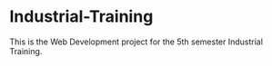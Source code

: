 # Industrial-Training
This is the Web Development project for the 5th semester Industrial Training.
